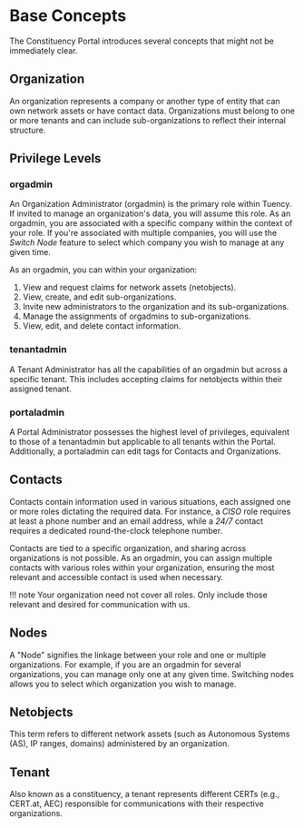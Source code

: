 # Base Concepts

The Constituency Portal introduces several concepts that might not be immediately clear.

## Organization

An organization represents a company or another type of entity that can own network assets or
have contact data. Organizations must belong to one or more tenants and can include
sub-organizations to reflect their internal structure.

## Privilege Levels

### orgadmin

An Organization Administrator (orgadmin) is the primary role within Tuency. If invited to manage
an organization's data, you will assume this role. As an orgadmin, you are associated with a specific
company within the context of your role. If you're associated with multiple companies, you will use
the _Switch Node_ feature to select which company you wish to manage at any given time.

As an orgadmin, you can within your organization:

1. View and request claims for network assets (netobjects).
2. View, create, and edit sub-organizations.
3. Invite new administrators to the organization and its sub-organizations.
4. Manage the assignments of orgadmins to sub-organizations.
5. View, edit, and delete contact information.

### tenantadmin

A Tenant Administrator has all the capabilities of an orgadmin but across a specific tenant. This
includes accepting claims for netobjects within their assigned tenant.

### portaladmin

A Portal Administrator possesses the highest level of privileges, equivalent to those of a
tenantadmin but applicable to all tenants within the Portal. Additionally, a portaladmin can edit
tags for Contacts and Organizations.

## Contacts

Contacts contain information used in various situations, each assigned one or more roles dictating
the required data. For instance, a _CISO_ role requires at least a phone number and an email address,
while a _24/7_ contact requires a dedicated round-the-clock telephone number.

Contacts are tied to a specific organization, and sharing across organizations is not possible.
As an orgadmin, you can assign multiple contacts with various roles within your organization, ensuring
the most relevant and accessible contact is used when necessary.

!!! note
    Your organization need not cover all roles. Only include those relevant and desired for
    communication with us.

## Nodes

A "Node" signifies the linkage between your role and one or multiple organizations. For example,
if you are an orgadmin for several organizations, you can manage only one at any given time.
Switching nodes allows you to select which organization you wish to manage.

## Netobjects

This term refers to different network assets (such as Autonomous Systems (AS), IP ranges, domains)
administered by an organization.

## Tenant

Also known as a constituency, a tenant represents different CERTs (e.g., CERT.at, AEC) responsible
for communications with their respective organizations.
